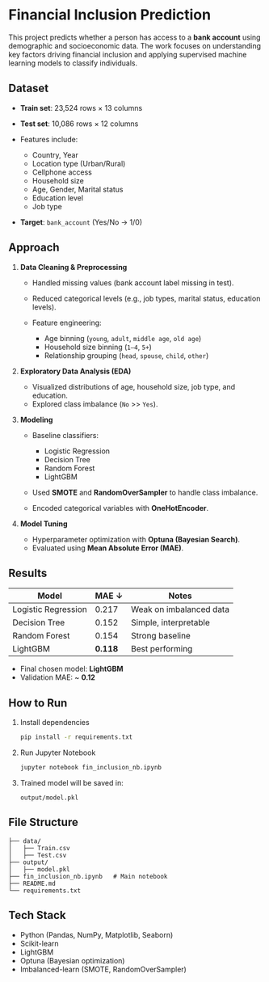 
# Financial Inclusion Prediction

This project predicts whether a person has access to a **bank account** using demographic and socioeconomic data. The work focuses on understanding key factors driving financial inclusion and applying supervised machine learning models to classify individuals.

## Dataset

* **Train set**: 23,524 rows × 13 columns
* **Test set**: 10,086 rows × 12 columns
* Features include:

  * Country, Year
  * Location type (Urban/Rural)
  * Cellphone access
  * Household size
  * Age, Gender, Marital status
  * Education level
  * Job type
* **Target**: `bank_account` (Yes/No → 1/0)

## Approach

1. **Data Cleaning & Preprocessing**

   * Handled missing values (bank account label missing in test).
   * Reduced categorical levels (e.g., job types, marital status, education levels).
   * Feature engineering:

     * Age binning (`young`, `adult`, `middle age`, `old age`)
     * Household size binning (`1–4`, `5+`)
     * Relationship grouping (`head`, `spouse`, `child`, `other`)

2. **Exploratory Data Analysis (EDA)**

   * Visualized distributions of age, household size, job type, and education.
   * Explored class imbalance (`No` >> `Yes`).

3. **Modeling**

   * Baseline classifiers:

     * Logistic Regression
     * Decision Tree
     * Random Forest
     * LightGBM
   * Used **SMOTE** and **RandomOverSampler** to handle class imbalance.
   * Encoded categorical variables with **OneHotEncoder**.

4. **Model Tuning**

   * Hyperparameter optimization with **Optuna (Bayesian Search)**.
   * Evaluated using **Mean Absolute Error (MAE)**.

## Results

| Model               | MAE ↓     | Notes                   |
| ------------------- | --------- | ----------------------- |
| Logistic Regression | 0.217     | Weak on imbalanced data |
| Decision Tree       | 0.152     | Simple, interpretable   |
| Random Forest       | 0.154     | Strong baseline         |
| LightGBM            | **0.118** | Best performing         |

* Final chosen model: **LightGBM**
* Validation MAE: ~ **0.12**

##  How to Run


1. Install dependencies

   ```bash
   pip install -r requirements.txt
   ```

2. Run Jupyter Notebook

   ```bash
   jupyter notebook fin_inclusion_nb.ipynb
   ```

3. Trained model will be saved in:

   ```
   output/model.pkl
   ```

##  File Structure

```
├── data/
│   ├── Train.csv
│   ├── Test.csv
├── output/
│   ├── model.pkl
├── fin_inclusion_nb.ipynb   # Main notebook
├── README.md
└── requirements.txt
```

##  Tech Stack

* Python (Pandas, NumPy, Matplotlib, Seaborn)
* Scikit-learn
* LightGBM
* Optuna (Bayesian optimization)
* Imbalanced-learn (SMOTE, RandomOverSampler)

